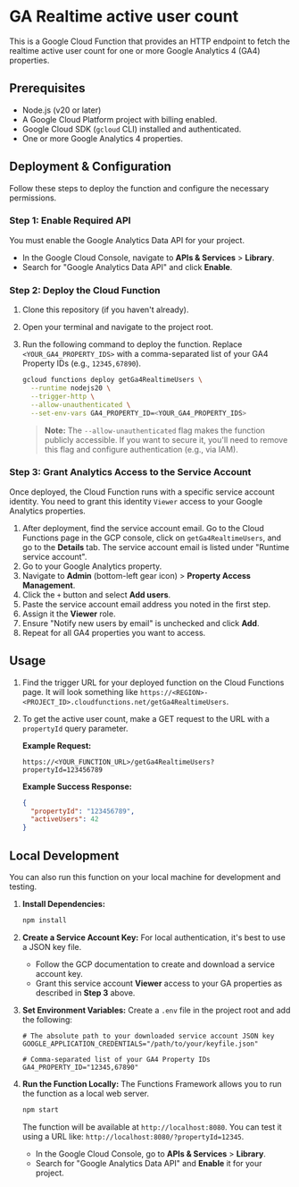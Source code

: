 # GA Realtime active user count

This is a Google Cloud Function that provides an HTTP endpoint to fetch the realtime active user count for one or more Google Analytics 4 (GA4) properties.

## Prerequisites

- Node.js (v20 or later)
- A Google Cloud Platform project with billing enabled.
- Google Cloud SDK (`gcloud` CLI) installed and authenticated.
- One or more Google Analytics 4 properties.

## Deployment & Configuration

Follow these steps to deploy the function and configure the necessary permissions.

### Step 1: Enable Required API

You must enable the Google Analytics Data API for your project.

-   In the Google Cloud Console, navigate to **APIs & Services** > **Library**.
-   Search for "Google Analytics Data API" and click **Enable**.

### Step 2: Deploy the Cloud Function

1.  Clone this repository (if you haven't already).
2.  Open your terminal and navigate to the project root.
3.  Run the following command to deploy the function. Replace `<YOUR_GA4_PROPERTY_IDS>` with a comma-separated list of your GA4 Property IDs (e.g., `12345,67890`).

    ```bash
    gcloud functions deploy getGa4RealtimeUsers \
      --runtime nodejs20 \
      --trigger-http \
      --allow-unauthenticated \
      --set-env-vars GA4_PROPERTY_ID=<YOUR_GA4_PROPERTY_IDS>
    ```

    > **Note:** The `--allow-unauthenticated` flag makes the function publicly accessible. If you want to secure it, you'll need to remove this flag and configure authentication (e.g., via IAM).

### Step 3: Grant Analytics Access to the Service Account

Once deployed, the Cloud Function runs with a specific service account identity. You need to grant this identity `Viewer` access to your Google Analytics properties.

1.  After deployment, find the service account email. Go to the Cloud Functions page in the GCP console, click on `getGa4RealtimeUsers`, and go to the **Details** tab. The service account email is listed under "Runtime service account".
2.  Go to your Google Analytics property.
3.  Navigate to **Admin** (bottom-left gear icon) > **Property Access Management**.
4.  Click the `+` button and select **Add users**.
5.  Paste the service account email address you noted in the first step.
6.  Assign it the **Viewer** role.
7.  Ensure "Notify new users by email" is unchecked and click **Add**.
8.  Repeat for all GA4 properties you want to access.

## Usage

1.  Find the trigger URL for your deployed function on the Cloud Functions page. It will look something like `https://<REGION>-<PROJECT_ID>.cloudfunctions.net/getGa4RealtimeUsers`.
2.  To get the active user count, make a GET request to the URL with a `propertyId` query parameter.

    **Example Request:**
    ```
    https://<YOUR_FUNCTION_URL>/getGa4RealtimeUsers?propertyId=123456789
    ```

    **Example Success Response:**
    ```json
    {
      "propertyId": "123456789",
      "activeUsers": 42
    }
    ```

## Local Development

You can also run this function on your local machine for development and testing.

1.  **Install Dependencies:**
    ```bash
    npm install
    ```

2.  **Create a Service Account Key:**
    For local authentication, it's best to use a JSON key file.
    -   Follow the GCP documentation to create and download a service account key.
    -   Grant this service account **Viewer** access to your GA properties as described in **Step 3** above.

3.  **Set Environment Variables:**
    Create a `.env` file in the project root and add the following:
    ```
    # The absolute path to your downloaded service account JSON key
    GOOGLE_APPLICATION_CREDENTIALS="/path/to/your/keyfile.json"

    # Comma-separated list of your GA4 Property IDs
    GA4_PROPERTY_ID="12345,67890"
    ```

4.  **Run the Function Locally:**
    The Functions Framework allows you to run the function as a local web server.

    ```bash
    npm start
    ```

    The function will be available at `http://localhost:8080`. You can test it using a URL like: `http://localhost:8080/?propertyId=12345`.
    -   In the Google Cloud Console, go to **APIs & Services** > **Library**.
    -   Search for "Google Analytics Data API" and **Enable** it for your project.
